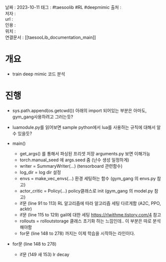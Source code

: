 
날짜 : 2023-10-11
태그 :  #taesoolib #RL #deepmimic
출처 :   
저자 :   
url :   
인용 :   
위치 :  
연결문서 : [[taesooLib_documentation_main]]


# 개요

- train deep mimic 코드 분석

# 진행

- sys.path.append(os.getcwd()) 아래의 import 되어있는 부분은 아마도, gym_gang사용하려고 그러는듯?

- luamodule.py를 읽어보면 sample python에서 lua를 사용하는 규칙에 대해서 알 수 있을듯?

- main()
	- get_args() 를 통해서 파싱된 프리셋 저장 arguments.py 보면 이해가능
	- torch.manual_seed 에 args.seed 줌 (난수 생성 일정하게)
	- writer = SummaryWriter(...) (tensorboard 관련함수)
	- log_dir = log dir 설정
	- envs = make_vec_envs(...) 환경 세팅하는 함수 (gym_gang 의 envs.py 참고)
	- actor_critic = Policy(...) policy클래스로 init (gym_gang 의 model.py 참고)
	- if문 (line 91 to 113) RL 알고리즘에 따라 알고리즘 세팅 다르게함 (A2C, PPO, acktr)
	- if문 (line 115 to 129) gail에 대한 세팅 https://rlwithme.tistory.com/4 참고
	- rollouts = rolloutstorage 클래스 초기화 하는 느낌인데.. 이 부분은 따로 분석해야함
	- for문 (line 148 to 278) 까지는 이제 학습을 시작하는 라인이다.

- for문 (line 148 to 278)
	- if문 (149 새 153) lr decay 
